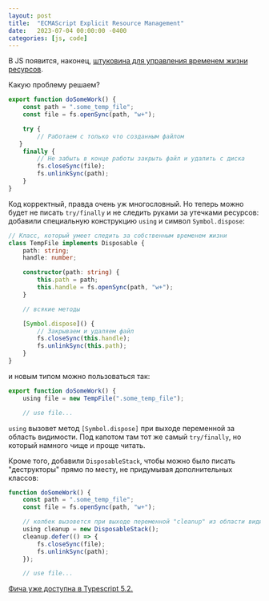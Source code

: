 ```yaml
---
layout: post
title:  "ECMAScript Explicit Resource Management"
date:   2023-07-04 00:00:00 -0400
categories: [js, code]
---
```


В JS появится, наконец, [штуковина для управления временем жизни ресурсов](https://github.com/tc39/proposal-explicit-resource-management).

Какую проблему решаем?

```ts
export function doSomeWork() {
    const path = ".some_temp_file";
    const file = fs.openSync(path, "w+");

    try {
        // Работаем с только что созданным файлом
   }
    finally {
        // Не забыть в конце работы закрыть файл и удалить с диска
        fs.closeSync(file);
        fs.unlinkSync(path);
    }
}
```

Код корректный, правда очень уж многословный. Но теперь можно будет не писать `try/finally` и не следить руками за утечками ресурсов: добавили специальную конструкцию `using` и символ `Symbol.dispose`:

```ts
// Класс, который умеет следить за собственным временем жизни
class TempFile implements Disposable {
    path: string;
    handle: number;

    constructor(path: string) {
        this.path = path;
        this.handle = fs.openSync(path, "w+");
    }

    // всякие методы

    [Symbol.dispose]() {
        // Закрываем и удаляем файл
        fs.closeSync(this.handle);
        fs.unlinkSync(this.path);
    }
}
```

и новым типом можно пользоваться так:

```ts
export function doSomeWork() {
    using file = new TempFile(".some_temp_file");

    // use file...
```

`using` вызовет метод `[Symbol.dispose]` при выходе переменной за область видимости. Под капотом там тот же самый `try/finally`, но который намного чище и проще читать.

Кроме того, добавили `DisposableStack`, чтобы можно было писать "деструкторы" прямо по месту, не придумывая дополнительных классов:

```ts
function doSomeWork() {
    const path = ".some_temp_file";
    const file = fs.openSync(path, "w+");

    // колбек вызовется при выходе переменной "cleanup" из области видимости
    using cleanup = new DisposableStack();
    cleanup.defer(() => {
        fs.closeSync(file);
        fs.unlinkSync(path);
    });

    // use file...
```

[Фича уже доступна в Typescript 5.2.](https://devblogs.microsoft.com/typescript/announcing-typescript-5-2-beta/)
